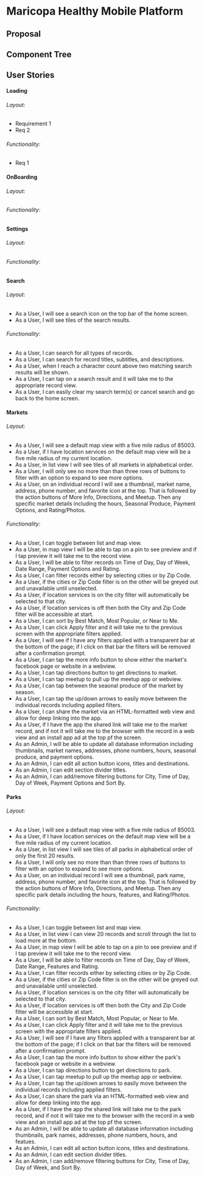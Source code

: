 # Maricopa Healthy Mobile Platform

## Proposal

## Component Tree

## User Stories

#### Loading
###### Layout:
- Requirement 1
- Req 2
###### Functionality:
- Req 1

#### OnBoarding
###### Layout:

###### Functionality:

#### Settings
###### Layout:

###### Functionality:

#### Search
###### Layout:
- As a User, I will see a search icon on the top bar of the home screen.
- As a User, I will see tiles of the search results.

###### Functionality:
- As a User, I can search for all types of records.
- As a User, I can search for record titles, subtitles, and descriptions.
- As a User, when I reach a character count above two matching search results will be shown.
- As a User, I can tap on a search result and it will take me to the appropriate record view.
- As a User, I can easily clear my search term(s) or cancel search and go back to the home screen.

#### Markets
###### Layout:
- As a User, I will see a default map view with a five mile radius of 85003.
- As a User, if I have location services on the default map view will be a five mile radius of my current location.
- As a User, in list view I will see tiles of all markets in alphabetical order.
- As a User, I will only see no more than than three rows of buttons to filter with an option to expand to see more options.
- As a User, on an individual record I will see a thumbnail, market name, address, phone number, and favorite icon at the top. That is followed by the action buttons of More Info, Directions, and Meetup. Then any specific market details including the hours, Seasonal Produce, Payment Options, and Rating/Photos.


###### Functionality:
- As a User, I can toggle between list and map view.
- As a User, in map view I will be able to tap on a pin to see preview and if I tap preview it will take me to the record view.
- As a User, I will be able to filter records on Time of Day, Day of Week, Date Range, Payment Options and Rating.
- As a User, I can filter records either by selecting cities or by Zip Code.
- As a User, if the cities or Zip Code filter is on the other will be greyed out and unavailable until unselected.
- As a User, if location services is on the city filter will automatically be selected to that city.
- As a User, if location services is off then both the City and Zip Code filter will be accessible at start.
- As a User, I can sort by Best Match, Most Popular, or Near to Me.
- As a User, I can click Apply filter and it will take me to the previous screen with the appropriate filters applied.
- As a User, I will see if I have any filters applied with a transparent bar at the bottom of the page; if I click on that bar the filters will be removed after a confirmation prompt.
- As a User, I can tap the more info button to show either the market's facebook page or website in a webview.
- As a User, I can tap directions button to get directions to market.
- As a User, I can tap meetup to pull up the meetup app or webview.
- As a User, I can tap between the seaonal produce of the market by season.
- As a User, I can tap the up/down arrows to easily move between the individual records including applied filters.
- As a User, I can share the market via an HTML-formatted web view and allow for deep linking into the app.
- As a User, if I have the app the shared link will take me to the market record, and if not it will take me to the browser with the record in a web view and an install app ad at the top pf the screen.
- As an Admin, I will be able to update all database information including thumbnails, market names, addresses, phone numbers, hours, seasonal produce, and payment options.
- As an Admin, I can edit all action button icons, titles and destinations.
- As an Admin, I can edit section divider titles.
- As an Admin, I can add/remove filtering buttons for City, Time of Day, Day of Week, Payment Options and Sort By.

#### Parks
###### Layout:
- As a User, I will see a default map view with a five mile radius of 85003.
- As a User, if I have location services on the default map view will be a five mile radius of my current location.
- As a User, in list view I will see tiles of all parks in alphabetical order of only the first 20 results.
- As a User, I will only see no more than than three rows of buttons to filter with an option to expand to see more options.
- As a User, on an individual record I will see a thumbnail, park name, address, phone number, and favorite icon at the top. That is followed by the action buttons of More Info, Directions, and Meetup. Then any specific park details including the hours, features, and Rating/Photos.


###### Functionality:
- As a User, I can toggle between list and map view.
- As a User, in list view I can view 20 records and scroll through the list to load more at the bottom.
- As a User, in map view I will be able to tap on a pin to see preview and if I tap preview it will take me to the record view.
- As a User, I will be able to filter records on Time of Day, Day of Week, Date Range, Features and Rating.
- As a User, I can filter records either by selecting cities or by Zip Code.
- As a User, if the cities or Zip Code filter is on the other will be greyed out and unavailable until unselected.
- As a User, if location services is on the city filter will automatically be selected to that city.
- As a User, if location services is off then both the City and Zip Code filter will be accessible at start.
- As a User, I can sort by Best Match, Most Popular, or Near to Me.
- As a User, I can click Apply filter and it will take me to the previous screen with the appropriate filters applied.
- As a User, I will see if I have any filters applied with a transparent bar at the bottom of the page; if I click on that bar the filters will be removed after a confirmation prompt.
- As a User, I can tap the more info button to show either the park's facebook page or website in a webview.
- As a User, I can tap directions button to get directions to park.
- As a User, I can tap meetup to pull up the meetup app or webview.
- As a User, I can tap the up/down arrows to easily move between the individual records including applied filters.
- As a User, I can share the park via an HTML-formatted web view and allow for deep linking into the app.
- As a User, if I have the app the shared link will take me to the park record, and if not it will take me to the browser with the record in a web view and an install app ad at the top pf the screen.
- As an Admin, I will be able to update all database information including thumbnails, park names, addresses, phone numbers, hours, and featues.
- As an Admin, I can edit all action button icons, titles and destinations.
- As an Admin, I can edit section divider titles.
- As an Admin, I can add/remove filtering buttons for City, Time of Day, Day of Week, and Sort By.


